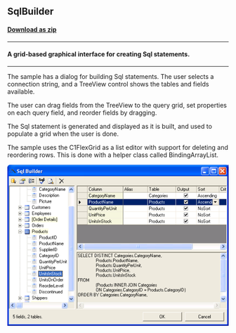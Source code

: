 ## SqlBuilder
#### [Download as zip](https://grapecity.github.io/DownGit/#/home?url=https://github.com/GrapeCity/ComponentOne-WinForms-Samples/tree/master/NetFramework\FlexGrid\CS\SqlBuilder)
____
#### A grid-based graphical interface for creating Sql statements.
____
The sample has a dialog for building Sql statements. The user selects a connection string, and a TreeView control shows the tables and fields available.

The user can drag fields from the TreeView to the query grid, set properties on each query field, and reorder fields by dragging.

The Sql statement is generated and displayed as it is built, and used to populate a grid when the user is done.

The sample uses the C1FlexGrid as a list editor with support for deleting and reordering rows. This is done with a helper class called BindingArrayList.

![screenshot](screenshot.PNG)
